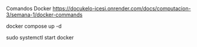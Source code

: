 Comandos Docker 
https://docukelo-icesi.onrender.com/docs/computacion-3/semana-1/docker-commands


docker compose up -d

sudo systemctl start docker

